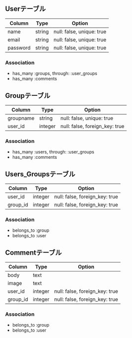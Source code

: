 ##  Userテーブル

|Column|Type|Option|
|------|----|------|
|name|string|null: false, unique: true|
|email|string|null: false, unique: true|
|password|string|null: false, unique: true|

### Association
- has_many  :groups, through: :user_groups
- has_many  :comments


## Groupテーブル

|Column|Type|Option|
|------|----|------|
|groupname|string|null: false, unique: true|
|user_id|integer|null: false, foreign_key: true|

### Association
- has_many  :users, through: :user_groups
- has_many  :comments


## Users_Groupsテーブル

|Column|Type|Option|
|------|----|------|
|user_id|integer|null: false, foreign_key: true|
|group_id|integer|null: false, foreign_key: true|

### Association
- belongs_to :group
- belongs_to :user


##  Commentテーブル

|Column|Type|Option|
|------|----|------|
|body|text|
|image|text|
|user_id|integer|null: false, foreign_key: true|
|group_id|integer|null: false, foreign_key: true|

### Association
- belongs_to :group
- belongs_to :user